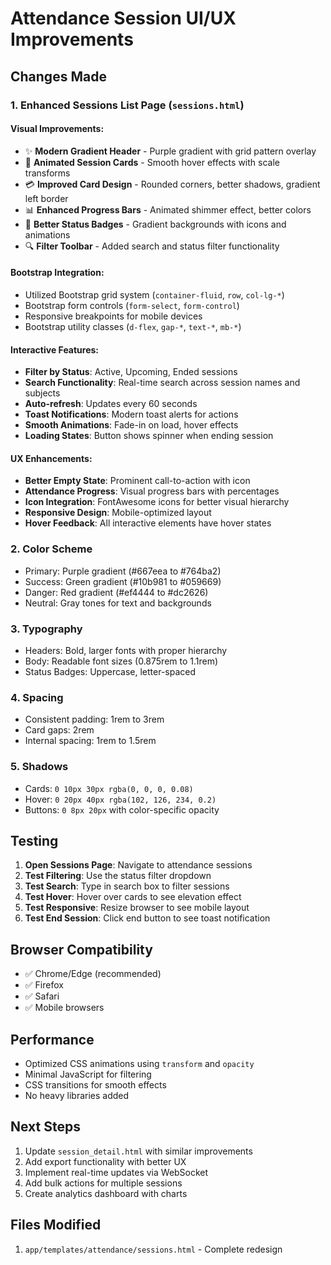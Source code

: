 # Attendance Session UI/UX Improvements

## Changes Made

### 1. Enhanced Sessions List Page (`sessions.html`)

#### Visual Improvements:
- ✨ **Modern Gradient Header** - Purple gradient with grid pattern overlay
- 🎨 **Animated Session Cards** - Smooth hover effects with scale transforms
- 💳 **Improved Card Design** - Rounded corners, better shadows, gradient left border
- 📊 **Enhanced Progress Bars** - Animated shimmer effect, better colors
- 🎯 **Better Status Badges** - Gradient backgrounds with icons and animations
- 🔍 **Filter Toolbar** - Added search and status filter functionality

#### Bootstrap Integration:
- Utilized Bootstrap grid system (`container-fluid`, `row`, `col-lg-*`)
- Bootstrap form controls (`form-select`, `form-control`)
- Responsive breakpoints for mobile devices
- Bootstrap utility classes (`d-flex`, `gap-*`, `text-*`, `mb-*`)

#### Interactive Features:
- **Filter by Status**: Active, Upcoming, Ended sessions
- **Search Functionality**: Real-time search across session names and subjects
- **Auto-refresh**: Updates every 60 seconds
- **Toast Notifications**: Modern toast alerts for actions
- **Smooth Animations**: Fade-in on load, hover effects
- **Loading States**: Button shows spinner when ending session

#### UX Enhancements:
- **Better Empty State**: Prominent call-to-action with icon
- **Attendance Progress**: Visual progress bars with percentages
- **Icon Integration**: FontAwesome icons for better visual hierarchy
- **Responsive Design**: Mobile-optimized layout
- **Hover Feedback**: All interactive elements have hover states

### 2. Color Scheme
- Primary: Purple gradient (#667eea to #764ba2)
- Success: Green gradient (#10b981 to #059669)
- Danger: Red gradient (#ef4444 to #dc2626)
- Neutral: Gray tones for text and backgrounds

### 3. Typography
- Headers: Bold, larger fonts with proper hierarchy
- Body: Readable font sizes (0.875rem to 1.1rem)
- Status Badges: Uppercase, letter-spaced

### 4. Spacing
- Consistent padding: 1rem to 3rem
- Card gaps: 2rem
- Internal spacing: 1rem to 1.5rem

### 5. Shadows
- Cards: `0 10px 30px rgba(0, 0, 0, 0.08)`
- Hover: `0 20px 40px rgba(102, 126, 234, 0.2)`
- Buttons: `0 8px 20px` with color-specific opacity

## Testing

1. **Open Sessions Page**: Navigate to attendance sessions
2. **Test Filtering**: Use the status filter dropdown
3. **Test Search**: Type in search box to filter sessions
4. **Test Hover**: Hover over cards to see elevation effect
5. **Test Responsive**: Resize browser to see mobile layout
6. **Test End Session**: Click end button to see toast notification

## Browser Compatibility

- ✅ Chrome/Edge (recommended)
- ✅ Firefox
- ✅ Safari
- ✅ Mobile browsers

## Performance

- Optimized CSS animations using `transform` and `opacity`
- Minimal JavaScript for filtering
- CSS transitions for smooth effects
- No heavy libraries added

## Next Steps

1. Update `session_detail.html` with similar improvements
2. Add export functionality with better UX
3. Implement real-time updates via WebSocket
4. Add bulk actions for multiple sessions
5. Create analytics dashboard with charts

## Files Modified

1. `app/templates/attendance/sessions.html` - Complete redesign
